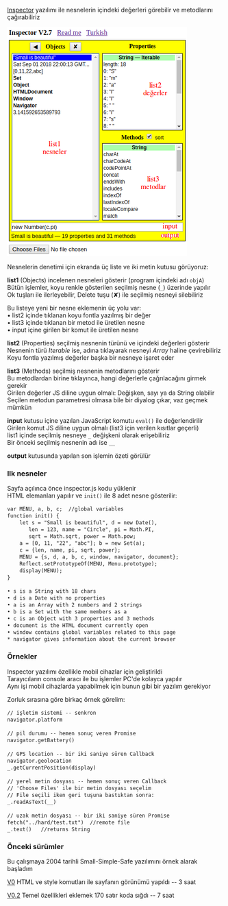 [Inspector](inspector.html) 
yazılımı ile nesnelerin içindeki değerleri görebilir ve metodlarını çağırabiliriz

![resim](screen.png)

Nesnelerin denetimi için ekranda üç liste ve iki metin kutusu görüyoruz:

**list1** (Objects) incelenen nesneleri gösterir (program içindeki adı `objA`) <br>
Bütün işlemler, koyu renkle gösterilen seçilmiş nesne (`_`) üzerinde yapılır <br>
Ok tuşları ile ilerleyebilir, Delete tuşu (✘) ile seçilmiş nesneyi silebiliriz

Bu listeye yeni bir nesne eklemenin üç yolu var: <br>
• list2 içinde tıklanan koyu fontla yazılmış bir değer <br>
• list3 içinde tıklanan bir metod ile üretilen nesne <br>
• input içine girilen bir komut ile üretilen nesne

**list2** (Properties) seçilmiş nesnenin türünü ve içindeki değerleri gösterir <br>
Nesnenin türü _Iterable_ ise, adına tıklayarak nesneyi _Array_ haline çevirebiliriz <br>
Koyu fontla yazılmış değerler başka bir nesneye işaret eder

**list3** (Methods) seçilmiş nesnenin metodlarını gösterir <br>
Bu metodlardan birine tıklayınca, hangi değerlerle çağrılacağını girmek gerekir <br>
Girilen değerler JS diline uygun olmalı: Değişken, sayı ya da String olabilir <br>
Seçilen metodun parametresi olmasa bile bir diyalog çıkar, vaz geçmek mümkün
 
**input** kutusu içine yazılan JavaScript komutu `eval()` ile değerlendirilir <br>
Girilen komut JS diline uygun olmalı (list3 için verilen kısıtlar geçerli) <br>
list1 içinde seçilmiş nesneye `_` değişkeni olarak erişebiliriz <br>
Bir önceki seçilmiş nesnenin adı ise `__`

**output** kutusunda yapılan son işlemin özeti görülür


### Ilk nesneler
Sayfa açılınca önce inspector.js kodu yüklenir <br>
HTML elemanları yapılır ve `init()` ile 8 adet nesne gösterilir:
```
var MENU, a, b, c;  //global variables
function init() {
    let s = "Small is beautiful", d = new Date(),
       len = 123, name = "Circle", pi = Math.PI, 
       sqrt = Math.sqrt, power = Math.pow;
    a = [0, 11, "22", "abc"]; b = new Set(a);
    c = {len, name, pi, sqrt, power};
    MENU = {s, d, a, b, c, window, navigator, document};
    Reflect.setPrototypeOf(MENU, Menu.prototype);
    display(MENU); 
}

• s is a String with 18 chars 
• d is a Date with no properties
• a is an Array with 2 numbers and 2 strings 
• b is a Set with the same members as a 
• c is an Object with 3 properties and 3 methods 
• document is the HTML document currently open 
• window contains global variables related to this page
* navigator gives information about the current browser
```

### Örnekler
Inspector yazılımı özellikle mobil cihazlar için geliştirildi <br>
Tarayıcıların console aracı ile bu işlemler PC'de kolayca yapılır <br>
Aynı işi mobil cihazlarda yapabilmek için bunun gibi bir yazılım gerekiyor

Zorluk sırasına göre birkaç örnek görelim:
```
// işletim sistemi -- senkron
navigator.platform

// pil durumu -- hemen sonuç veren Promise
navigator.getBattery()

// GPS location -- bir iki saniye süren Callback
navigator.geolocation
_.getCurrentPosition(display)

// yerel metin dosyası -- hemen sonuç veren Callback
// 'Choose Files' ile bir metin dosyası seçelim
// File seçili iken geri tuşuna bastıktan sonra:
_.readAsText(__)

// uzak metin dosyası -- bir iki saniye süren Promise
fetch("../hard/test.txt")  //remote file
_.text()   //returns String
```

### Önceki sürümler
Bu çalışmaya 2004 tarihli Small-Simple-Safe yazılımını örnek alarak başladım

[V0](evolve/SSS%20V0.html) HTML ve style komutları ile sayfanın görünümü yapıldı -- 3 saat

[V0.2](evolve/inspector%20V0.2.html) Temel özellikleri eklemek 170 satır koda sığdı -- 7 saat

